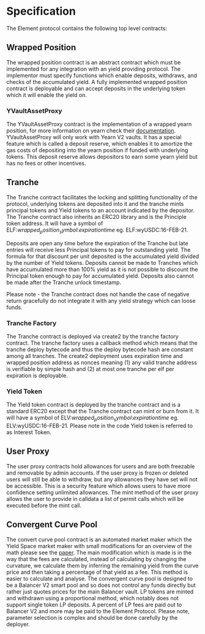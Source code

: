 # Specification

The Element protocol contains the following top level contracts:

## Wrapped Position

The wrapped position contract is an abstract contract which must be implemented for any integration with an yield providing protocol. The implementor must specify functions which enable deposits, withdraws, and checks of the accumulated yield. A fully implemented wrapped position contract is deployable and can accept deposits in the underlying token which it will enable the yield on.

### YVaultAssetProxy

The YVaultAssetProxy contract is the implementation of a wrapped yearn position, for more information on yearn check their [documentation](https://docs.yearn.finance/). YVaultAssetProxy will only work with Yearn V2 vaults. It has a special feature which is called a deposit reserve, which enables it to amortize the gas costs of depositing into the yearn position if funded with underlying tokens. This deposit reserve allows depositors to earn some yearn yield but has no fees or other incentives.

## Tranche

The Tranche contract facilitates the locking and splitting functionality of the protocol, underlying tokens are deposited into it and the tranche mints principal tokens and Yield tokens to an account indicated by the depositor. The Tranche contract also inherits an ERC20 library and is the Principle token address. It will have a symbol of ELF:$wrapped_position_symbol$:$expiration time$ eg. ELF:wyUSDC:16-FEB-21.

Deposits are open any time before the expiration of the Tranche but late entries will receive less Principal tokens to pay for outstanding yield. The formula for that discount per unit deposited is the accumulated yield divided by the number of Yield tokens. Deposits cannot be made to Tranches which have accumulated more than 100% yield as it is not possible to discount the Principal token enough to pay for accumulated yield. Deposits also cannot be made after the Tranche unlock timestamp.

Please note - the Tranche contract does not handle the case of negative return gracefully do not integrate it with any yield strategy which can loose funds.

### Tranche Factory

The Tranche contract is deployed via create2 by the tranche factory contract. The tranche factory uses a callback method which means that the tranche deploy bytecode and thus the deploy bytecode hash are constant among all tranches. The create2 deployment uses expiration time and wrapped position address as nonces meaning (1) any valid tranche address is verifiable by simple hash and (2) at most one tranche per elf per expiration is deployable.

### Yield Token

The Yield token contract is deployed by the tranche contract and is a standard ERC20 except that the Tranche contract can mint or burn from it. It will have a symbol of ELV:$wrapped_position_symbol$:$expiration time$ eg. ELV:wyUSDC:16-FEB-21. Please note in the code Yield token is referred to as Interest Token.

## User Proxy

The user proxy contracts hold allowances for users and are both freezable and removable by admin accounts. If the user proxy is frozen or deleted users will still be able to withdraw, but any allowances they have set will not be accessible. This is a security feature which allows users to have more confidence setting unlimited allowances. The mint method of the user proxy allows the user to provide in calldata a list of permit calls which will be executed before the mint call.

## Convergent Curve Pool

The convert curve pool contract is an automated market maker which the Yield Space market maker with small modifications for an overview of the math please see the [paper](https://yield.is/YieldSpace.pdf). The main modification which is made is in the way that the fees are calculated, instead of calculating by changing the curvature, we calculate them by inferring the remaining yield from the curve price and then taking a percentage of that yield as a fee. This method is easier to calculate and analyse. The convergent curve pool is designed to be a Balancer V2 smart pool and so does not control any funds directly but rather just quotes prices for the main Balancer vault. LP tokens are minted and withdrawn using a proportional method, which notably does not support single token LP deposits. A percent of LP fees are paid out to Balancer V2 and more may be paid to the Element Protocol. Please note, parameter selection is complex and should be done carefully by the deployer.
